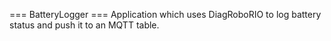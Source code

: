 === BatteryLogger ===
Application which uses DiagRoboRIO to log battery status and push it to an MQTT table.
